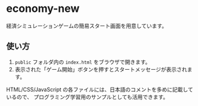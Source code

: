 # economy-new
経済シミュレーションゲームの簡易スタート画面を用意しています。

## 使い方
1. `public` フォルダ内の `index.html` をブラウザで開きます。
2. 表示された「ゲーム開始」ボタンを押すとスタートメッセージが表示されます。

HTML/CSS/JavaScript の各ファイルには、日本語のコメントを多めに記載しているので、
プログラミング学習用のサンプルとしても活用できます。
